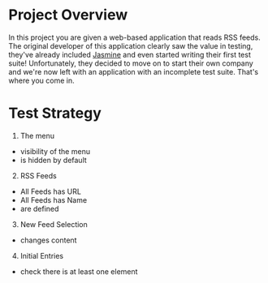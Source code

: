 # Project Overview

In this project you are given a web-based application that reads RSS feeds. The original developer of this application clearly saw the value in testing, they've already included [Jasmine](http://jasmine.github.io/) and even started writing their first test suite! Unfortunately, they decided to move on to start their own company and we're now left with an application with an incomplete test suite. That's where you come in.



# Test Strategy

1. The menu
* visibility of the menu
* is hidden by default
2. RSS Feeds
* All Feeds has URL
* All Feeds has Name
* are defined
3. New Feed Selection
* changes content
4. Initial Entries
* check there is at least one element

